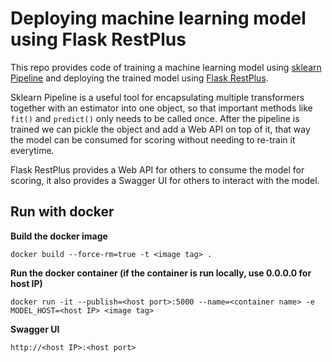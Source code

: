 # Deploying machine learning model using Flask RestPlus

This repo provides code of training a machine learning model using [sklearn Pipeline](http://scikit-learn.org/stable/modules/classes.html#module-sklearn.pipeline) and deploying the trained model using [Flask RestPlus](https://flask-restplus.readthedocs.io/en/stable/).

Sklearn Pipeline is a useful tool for encapsulating multiple transformers together with an estimator into one object, so that important methods like `fit()` and `predict()` only needs to be called once. After the pipeline is trained we can pickle the object and add a Web API on top of it, that way the model can be consumed for scoring without needing to re-train it everytime.

Flask RestPlus provides a Web API for others to consume the model for scoring, it also provides a Swagger UI for others to interact with the model.

## Run with docker

**Build the docker image**
```
docker build --force-rm=true -t <image tag> .
```

**Run the docker container (if the container is run locally, use 0.0.0.0 for host IP)**
```
docker run -it --publish=<host port>:5000 --name=<container name> -e MODEL_HOST=<host IP> <image tag>
```

**Swagger UI**
```
http://<host IP>:<host port>
```
